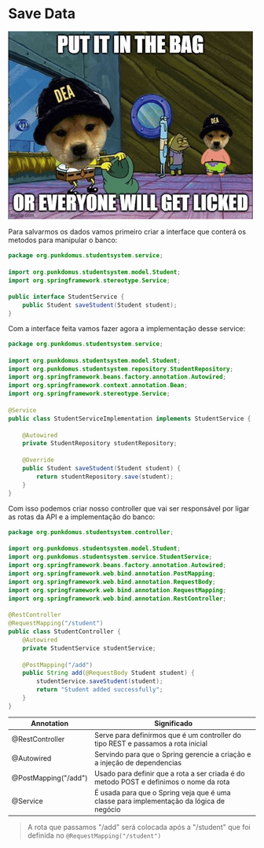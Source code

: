 # Save Data

![dog-enforcement-agency-dea.gif](../images/dog-enforcement-agency-dea.gif)

Para salvarmos os dados vamos primeiro criar a interface que conterá os metodos para manipular o banco:
```java
package org.punkdomus.studentsystem.service;

import org.punkdomus.studentsystem.model.Student;
import org.springframework.stereotype.Service;

public interface StudentService {
    public Student saveStudent(Student student);
}
```
Com a interface feita vamos fazer agora a implementação desse service:
```java
package org.punkdomus.studentsystem.service;

import org.punkdomus.studentsystem.model.Student;
import org.punkdomus.studentsystem.repository.StudentRepository;
import org.springframework.beans.factory.annotation.Autowired;
import org.springframework.context.annotation.Bean;
import org.springframework.stereotype.Service;

@Service
public class StudentServiceImplementation implements StudentService {

    @Autowired
    private StudentRepository studentRepository;

    @Override
    public Student saveStudent(Student student) {
        return studentRepository.save(student);
    }
}
```

Com isso podemos criar nosso controller que vai ser responsável por ligar as rotas da API e a implementação do banco:
```java
package org.punkdomus.studentsystem.controller;

import org.punkdomus.studentsystem.model.Student;
import org.punkdomus.studentsystem.service.StudentService;
import org.springframework.beans.factory.annotation.Autowired;
import org.springframework.web.bind.annotation.PostMapping;
import org.springframework.web.bind.annotation.RequestBody;
import org.springframework.web.bind.annotation.RequestMapping;
import org.springframework.web.bind.annotation.RestController;

@RestController
@RequestMapping("/student")
public class StudentController {
    @Autowired
    private StudentService studentService;

    @PostMapping("/add")
    public String add(@RequestBody Student student) {
        studentService.saveStudent(student);
        return "Student added successfully";
    }
}
```

| Annotation           | Significado                                                                                    |
|----------------------|------------------------------------------------------------------------------------------------|
| @RestController      | Serve para definirmos que é um controller do tipo REST e passamos a rota inicial               |
| @Autowired           | Servindo para que o Spring gerencie a criação e a injeção de dependencias                      |
| @PostMapping("/add") | Usado para definir que a rota a ser criada é do metodo POST  e definimos o nome da rota        |
| @Service                  | É usada para que o Spring veja que é uma classe para implementação da lógica de negócio

> A rota que passamos "/add" será colocada após a "/student" que foi definida no `@RequestMapping("/student")`

